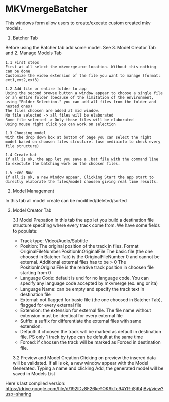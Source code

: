 # MKVmergeBatcher

This windows form allow users to create/execute custom created mkv models.

1. Batcher Tab

Before using the Batcher tab add some model. See 3. Model Creator Tab and 2. Manage Models Tab

	1.1 First steps
	First at all select the mkvmerge.exe location. Without this nothing can be done
	Customize the video extension of the file you want to manage (format: ext1,ext2,ext3)

	1.2 Add file or entire folder to app
	Using the second browse button a window appear to choose a single file or an entire folder (because of the limitation of the environment, using "Folder Selection." you can add all files from the folder and nested ones)
	The files choosen are added at mid window. 
	No file selected -> all files will be elaborated
	Some file selected -> Only those files will be elaborated
	Using mouse right click you can work on selection

	1.3 Choosing model
	With the drop down box at bottom of page you can select the right model based on choosen files structure. (use mediainfo to check every file structure)

	1.4 Create bat
	If all is ok, the app let you save a .bat file with the command line to exectute the batching work on the choosen files.

	1.5 Exec Now
	If all is ok, a new Window appear. Clicking Start the app start to directly elaborate the files/model choosen giving real time results.

2. Model Management

In this tab all model create can be modified/deleted/sorted

3. Model Creator Tab

	3.1 Model Prepation
	In this tab the app let you build a destination file structure specifing where every track come from.
	We have some fields to populate:
	- Track type: Video/Audio/Subtitle
	- Position: The original position of the track in files. Format OriginalFileNumber:PositionInOriginalFile
	The basic file (the one choosed in Batcher Tab) is the OriginalFileNumber 0 and cannot be external. Additional external files has to be > 0
	The PositionInOriginalFile is the relative track position in choosen file starting from 0
	- Language Code: default is und for no language code. You can specify any language code accepted by mkvmerge (ex. eng or ita)
	- Language Name: can be empty and specify the track text in destination file
	- External: not flagged for basic file (the one choosed in Batcher Tab), flagged for every external file
	- Extension: the extension for external file. The file name without extension must be identical for every external file
	- Suffix: a suffix for differentiate the external files with same extension.
	- Default: if choosen the track will be marked as default in destination file.
	PS only 1 track by type can be default at the same time
	- Forced: if choosen the track will be marked as Forced in destination file.

	3.2 Preview and Model Creation
	Clicking on preview the insered data will be validated.
	If all is ok, a new window appear with the Model Generated. Typing a name and clicking Add, the generated model will be saved in Models List

Here's last compiled version: https://drive.google.com/file/d/192lDz8F26keYOK9kTc94YR-iSjK4jBvj/view?usp=sharing
